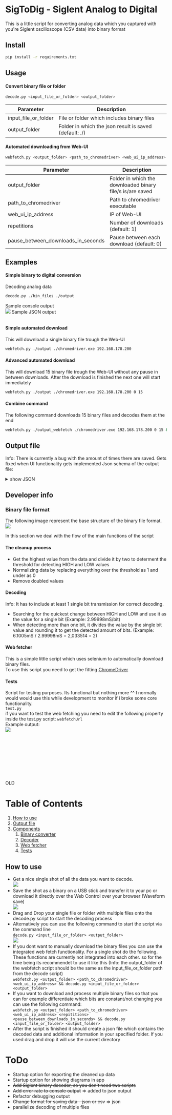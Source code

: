 
# SigToDig - Siglent Analog to Digital

This is a little script for converting analog data which you captured with you're Siglent oscilloscope (CSV data) into binary format

## Install
```bash
pip install -r requirements.txt
```

## Usage
#### Convert binary file or folder
```bash
decode.py <input_file_or_folder> <output_folder>
```
| Parameter  | Description |
| ------------- | ------------- |
| input_file_or_folder  | File or folder which includes binary files |
| output_folder  | Folder in which the json result is saved (default: ./) |

#### Automated downloading from Web-UI
```bash
webfetch.py <output_folder> <path_to_chromedriver> <web_ui_ip_address> <repetitions> <pause_between_downloads_in_seconds>
```
| Parameter  | Description |
| ------------- | ------------- |
| output_folder | Folder in which the downloaded binary file/s is/are saved |
| path_to_chromedriver | Path to chromedriver executable |
| web_ui_ip_address | IP of Web-UI |
| repetitions | Number of downloads (default: 1) |
| pause_between_downloads_in_seconds | Pause between each download (default: 0) |

## Examples
#### Simple binary to digital conversion
Decoding analog data
```bash
decode.py ./bin_files ./output
```
Sample console output <br/>
![ ](/documentation/output.png)
Sample JSON output <br/>
```json

```

#### Simple automated download
This will download a single binary file trough the Web-UI
```bash
webfetch.py ./output ./chromedriver.exe 192.168.178.200
```

#### Advanced automated download
This will download 15 binary file trough the Web-UI without any pause in between downloads. 
After the download is finished the next one will start immediately
```bash
webfetch.py ./output ./chromedriver.exe 192.168.178.200 0 15
```

#### Combine command
The following command downloads 15 binary files and decodes them at the end 
```bash
webfetch.py ./output_webfetch ./chromedriver.exe 192.168.178.200 0 15 && decode.py ./output_webfetch ./output_decoded
```

## Output file
Info: There is currently a bug with the amount of times there are saved. Gets fixed when UI functionality gets implemented
Json schema of the output file:
<details>
<summary>show JSON</summary>
<p>

```json
{
  "type": "object",
  "required": [],
  "properties": {
    "my_file.bin": {
      "type": "object",
      "required": [],
      "properties": {
        "date": {
          "type": "string",
          "description": "time and date of execution"
        },
        "detectionThreshold": {
          "type": "string",
          "description": "Voltage threshold which determents if the signal is a 1 or a 0"
        },
        "singlePulseLength": {
          "type": "string",
          "description": "Shortest recorded pulse length (used to define a single bit)"
        },
        "dataPointsRaw": {
          "type": "number",
          "description": "amount of datapoints to begin with"
        },
        "maxError": {
          "type": "string",
          "description": "maximal rounding error when detecting amount of bits"
        },
        "avgError": {
          "type": "string",
          "description": "average rounding error when detecting amount of bits"
        },
        "data": {
          "type": "object",
          "required": [],
          "properties": {
            "size": {
              "type": "number",
	          "description": "Amount of bits in decoded binary result"
            },
            "bin": {
              "type": "string",
	          "description": "Decoded binary result"
            },
            "times": {
              "type": "array",
	          "description": "Array with times for each decoded bit",
              "items": {
                "type": "string"
              }
            },
            "errors": {
              "type": "array",
	          "description": "Array with the rounding error for each decoded bit",
              "items": {
                "type": "string"
              }
            }
          }
        }
      }
    }
  }
}
```
</p>
</details>


## Developer info
### Binary file format
The following image represent the base structure of the binary file format.<br/>
![ ](/documentation/siglent_sds1000x_bin_file_format.drawio.svg)

In this section we deal with the flow of the main functions of the script
#### The cleanup process
* Get the highest value from the data and divide it by two to determent the threshold for detecting HIGH and LOW values
* Normalizing data by replacing everything over the threshold as 1 and under as 0
* Remove doubled values

#### Decoding
Info: It has to include at least 1 single bit transmission for correct decoding.
* Searching for the quickest change between HIGH and LOW and use it as the value for a single bit (Example: 2.99998mS/bit)
* When detecting more than one bit, it divides the value by the single bit value and rounding it to get the detected amount of bits. (Example: 6.1005mS / 2.99998mS = 2,033514 = 2)


#### Web fetcher
This is a simple little script which uses selenium to automatically download binary files. <br/>
To use this script you need to get the fitting [ChromeDriver](https://chromedriver.chromium.org/downloads)

#### Tests
Script for testing purposes. Its functional but nothing more ^^
I normally would would use this while development to monitor if i broke some core functionality. <br/>
```test.py``` <br/>
if you want to test the web fetching you need to edit the following property inside the test.py script: 
```webfetchUrl```<br/>
Example output:<br/>
![ ](/documentation/test_result_example.png)




<br/>
<br/>
<br/>
<br/>
<br/>
<br/>
<br/>
<br/>
OLD

# Table of Contents
1. [How to use](#how-to)
2. [Output file](#output)
3. [Components](#components)
    1. [Binary converter](#binary)
    2. [Decoder](#decode)
    3. [Web fetcher](#fetcher)
    4. [Tests](#tests)




## How to use
* Get a nice single shot of all the data you want to decode.<br/>
![ ](/documentation/siglent_sds1000x.png)
* Save the shot as a binary on a USB stick and transfer it to your pc or download it directly over the Web Control over your browser (Waveform save)<br/>
![ ](/documentation/siglent_sds1000x_save.png)
* Drag and Drop your single file or folder with multiple files onto the decode.py script to start the decoding process
* Alternatively you can use the following command to start the script via the command line <br/>
```decode.py <input_file_or_folder> <output_folder>```<br/>
![ ](/documentation/output.png)
* If you dont want to manually download the binary files you can use the integrated web fetch functionality. For a single shot do the following.
These functions are currently not integrated into each other. so for the time being its recommendet to use it like this 
(Info: the output_folder of the webfetch script should be the same as the input_file_or_folder path from the decode script)<br/>
```webfetch.py <output_folder> <path_to_chromedriver> <web_ui_ip_address> && decode.py <input_file_or_folder> <output_folder>```
* If you want to download and process multiple binary files so that you can for example differentiate which bits are constant/not changing you can use the following command:<br/>
```webfetch.py <output_folder> <path_to_chromedriver> <web_ui_ip_address> <repititions> <pause_between_downloads_in_seconds> && decode.py <input_file_or_folder> <output_folder>```
* After the script is finished it should create a json file which contains the decoded data and additional information in your specified folder. 
If you used drag and drop it will use the current directory<br/>


# ToDo
* Startup option for exporting the cleaned up data
* Startup option for showing diagrams in app
* ~~Add Siglent binary decoder, so you don't need two scripts~~
* ~~Add error rate to console output~~ => added to json output
* Refactor debugging output
* ~~Change format for saving data - json or csv~~ => json
* parallelize decoding of multiple files
